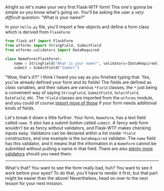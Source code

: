 Alright so let's make your very first Flask-WTF form! This one's gonna be simple so you know what's going on. You'll be asking the user a *very difficult* question: "What is your name?"

In your `hello.py` file, you'll import a few objects and define a form class which is derived from `FlaskForm`:

```python
from flask_wtf import FlaskForm
from wtforms import StringField, SubmitField
from wtforms.validators import DataRequired

class NameForm(FlaskForm):
    name = StringField("What is your name?", validators=[DataRequired()])
    submit = SubmitField("Submit")
```

"Wow, that's it?!" I think I heard you say as you finished typing that. Yes, you've already defined your form and its fields! The fields are defined as *class* variables, and their values are various `*Field` classes, the `*` just being a convenient way of saying `StringField`, `SubmitField`, `SelectField`, `DateField`, etc. The `*Field` classes are imported from the `wtforms` module, and you could of course <a href="https://wtforms.readthedocs.io/en/stable/fields.html#basic-fields" target="_blank">import more of those</a> if your form needs additional kinds of fields.

Let's break it down a little further. Your form, `NameForm`, has a text field called `name`. It also has a submit button called `submit`. A fancy web form wouldn't be as fancy without validators, and Flask-WTF makes checking inputs easy. Validators can be declared within a list inside `*Field` constructors, and one example is the `DataRequired` validator. The `name` field has this validator, and it means that the information in a `NameForm` cannot be submitted without putting a name in that field. There are also <a href="https://wtforms.readthedocs.io/en/stable/validators.html#built-in-validators" target="_blank">plenty more validators</a> should you need them.

___

What's that? You want to see the form really bad, huh? You want to see it work before your eyes? To do that, you'll have to render it first, but that part might be easier than the above! Nevertheless, head on over to the next lesson for your next mission.
